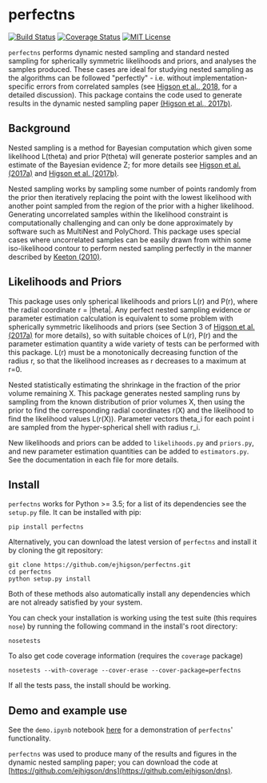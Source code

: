 perfectns
=========

[![Build Status](https://travis-ci.org/ejhigson/perfectns.svg?branch=master)](https://travis-ci.org/ejhigson/perfectns.svg?branch=master)
[![Coverage Status](https://coveralls.io/repos/github/ejhigson/perfectns/badge.svg?branch=master)](https://coveralls.io/github/ejhigson/perfectns?branch=master)
[![MIT License](https://img.shields.io/badge/license-MIT-blue.svg)](https://github.com/ejhigson/perfectns/LICENSE)

`perfectns` performs dynamic nested sampling and standard nested sampling for spherically symmetric likelihoods and priors, and analyses the samples produced.
These cases are ideal for studying nested sampling as the algorithms can be followed "perfectly" - i.e. without implementation-specific errors from correlated samples (see [Higson et al., 2018,](http://arxiv.org/abs/1804.06406) for a detailed discussion).
This package contains the code used to generate results in the dynamic nested sampling paper [(Higson et al., 2017b)](https://arxiv.org/abs/1704.03459).

## Background

Nested sampling is a method for Bayesian computation which given some likelihood L(theta) and prior P(theta) will generate posterior samples and an estimate of the Bayesian evidence Z; for more details see [Higson et al. (2017a)](https://arxiv.org/abs/1703.09701) and [Higson et al. (2017b)](https://arxiv.org/abs/1704.03459).

Nested sampling works by sampling some number of points randomly from the prior then iteratively replacing the point with the lowest likelihood with another point sampled from the region of the prior with a higher likelihood.
Generating uncorrelated samples within the likelihood constraint is computationally challenging and can only be done approximately by software such as MultiNest and PolyChord.
This package uses special cases where uncorrelated samples can be easily drawn from within some iso-likelihood contour to perform nested sampling perfectly in the manner described by [Keeton (2010)](https://academic.oup.com/mnras/article/414/2/1418/977810).

## Likelihoods and Priors

This package uses only spherical likelihoods and priors L(r) and P(r), where the radial coordinate r = |theta|.
Any perfect nested sampling evidence or parameter estimation calculation is equivalent to some problem with spherically symmetric likelihoods and priors (see Section 3 of [Higson et al. (2017a)](https://arxiv.org/abs/1703.09701) for more details), so with suitable choices of L(r), P(r) and the parameter estimation quantity a wide variety of tests can be performed with this package.
L(r) must be a monotonically decreasing function of the radius r, so that the likelihood increases as r decreases to a maximum at r=0.

Nested statistically estimating the shrinkage in the fraction of the prior volume remaining X.
This package generates nested sampling runs by sampling from the known distribution of prior volumes X, then using the prior to find the corresponding radial coordinates r(X) and the likelihood to find the likelihood values L(r(X)).
Parameter vectors theta_i for each point i are sampled from the hyper-spherical shell with radius r_i.

New likelihoods and priors can be added to `likelihoods.py` and `priors.py`, and new parameter estimation quantities can be added to `estimators.py`.
See the documentation in each file for more details.

## Install

`perfectns` works for Python >= 3.5; for a list of its dependencies see the `setup.py` file.
It can be installed with pip:

```
pip install perfectns
```

Alternatively, you can download the latest version of `perfectns` and install it by cloning the git repository:

```
git clone https://github.com/ejhigson/perfectns.git
cd perfectns
python setup.py install
```
Both of these methods also automatically install any dependencies which are not already satisfied by your system.

You can check your installation is working using the test suite (this requires `nose`) by running the following command in the install's root directory:

```
nosetests
```

To also get code coverage information (requires the `coverage` package)
```
nosetests --with-coverage --cover-erase --cover-package=perfectns
```

If all the tests pass, the install should be working.

## Demo and example use

See the `demo.ipynb` notebook [here](https://github.com/ejhigson/perfectns/blob/master/demos/demo.ipynb) for a demonstration of `perfectns`' functionality.

`perfectns` was used to produce many of the results and figures in the dynamic nested sampling paper; you can download the code at [https://github.com/ejhigson/dns](https://github.com/ejhigson/dns).
